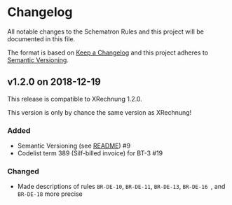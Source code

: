 # Changelog

All notable changes to the Schematron Rules and this project will be documented in this file.

The format is based on [Keep a Changelog](https://keepachangelog.com/en/1.0.0/)
and this project adheres to [Semantic Versioning](https://semver.org/spec/v2.0.0.html).


## v1.2.0 on 2018-12-19

This release is compatible to XRechnung 1.2.0.

This version is only by chance the same version as XRechnung!

### Added

- Semantic Versioning (see [README](README.md)) #9
- Codelist term 389 (Silf-billed invoice) for BT-3 #19

### Changed

- Made descriptions of rules `BR-DE-10`, `BR-DE-11`, `BR-DE-13`, `BR-DE-16 `, and `BR-DE-18` more precise
